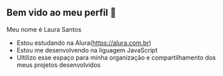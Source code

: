 ## Bem vido ao meu perfil 💜

Meu nome é Laura Santos
- Estou estudando na Alura(https://alura.com.br)
 - Estou me desenvolvendo na liguagem JavaScript
- Ultilizo esse espaço para minha organização e compartilhamento dos meus projetos desenvolvidos
